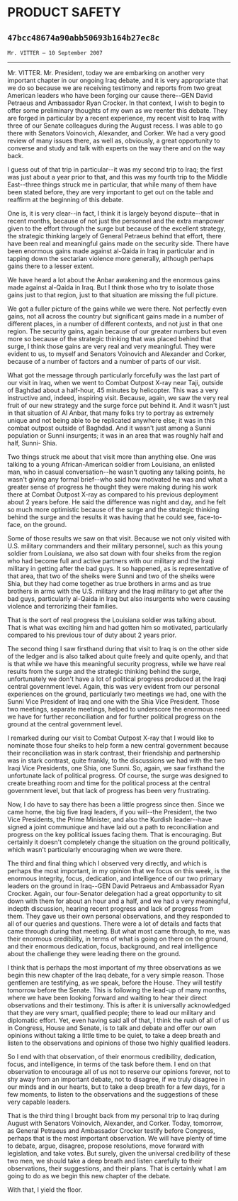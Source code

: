 # PRODUCT SAFETY
## `47bcc48674a90abb50693b164b27ec8c`
`Mr. VITTER — 10 September 2007`

---


Mr. VITTER. Mr. President, today we are embarking on another very 
important chapter in our ongoing Iraq debate, and it is very 
appropriate that we do so because we are receiving testimony and 
reports from two great American leaders who have been forging our cause 
there--GEN David Petraeus and Ambassador Ryan Crocker. In that context, 
I wish to begin to offer some preliminary thoughts of my own as we 
reenter this debate. They are forged in particular by a recent 
experience, my recent visit to Iraq with three of our Senate colleagues 
during the August recess. I was able to go there with Senators 
Voinovich, Alexander, and Corker. We had a very good review of many 
issues there, as well as, obviously, a great opportunity to converse 
and study and talk with experts on the way there and on the way back.

I guess out of that trip in particular--it was my second trip to 
Iraq; the first was just about a year prior to that, and this was my 
fourth trip to the Middle East--three things struck me in particular, 
that while many of them have been stated before, they are very 
important to get out on the table and reaffirm at the beginning of this 
debate.

One is, it is very clear--in fact, I think it is largely beyond 
dispute--that in recent months, because of not just the personnel and 
the extra manpower given to the effort through the surge but because of 
the excellent strategy, the strategic thinking largely of General 
Petraeus behind that effort, there have been real and meaningful gains 
made on the security side. There have been enormous gains made against 
al-Qaida in Iraq in particular and in tapping down the sectarian 
violence more generally, although perhaps gains there to a lesser 
extent.

We have heard a lot about the Anbar awakening and the enormous gains 
made against al-Qaida in Iraq. But I think those who try to isolate 
those gains just to that region, just to that situation are missing the 
full picture.


We got a fuller picture of the gains while we were there. Not 
perfectly even gains, not all across the country but significant gains 
made in a number of different places, in a number of different 
contexts, and not just in that one region. The security gains, again 
because of our greater numbers but even more so because of the 
strategic thinking that was placed behind that surge, I think those 
gains are very real and very meaningful. They were evident to us, to 
myself and Senators Voinovich and Alexander and Corker, because of a 
number of factors and a number of parts of our visit.

What got the message through particularly forcefully was the last 
part of our visit in Iraq, when we went to Combat Outpost X-ray near 
Taji, outside of Baghdad about a half-hour, 45 minutes by helicopter. 
This was a very instructive and, indeed, inspiring visit. Because, 
again, we saw the very real fruit of our new strategy and the surge 
force put behind it. And it wasn't just in that situation of Al Anbar, 
that many folks try to portray as extremely unique and not being able 
to be replicated anywhere else; it was in this combat outpost outside 
of Baghdad. And it wasn't just among a Sunni population or Sunni 
insurgents; it was in an area that was roughly half and half, Sunni-
Shia.

Two things struck me about that visit more than anything else. One 
was talking to a young African-American soldier from Louisiana, an 
enlisted man, who in casual conversation--he wasn't quoting any talking 
points, he wasn't giving any formal brief--who said how motivated he 
was and what a greater sense of progress he thought they were making 
during his work there at Combat Outpost X-ray as compared to his 
previous deployment about 2 years before. He said the difference was 
night and day, and he felt so much more optimistic because of the surge 
and the strategic thinking behind the surge and the results it was 
having that he could see, face-to-face, on the ground.

Some of those results we saw on that visit. Because we not only 
visited with U.S. military commanders and their military personnel, 
such as this young soldier from Louisiana, we also sat down with four 
sheiks from the region who had become full and active partners with our 
military and the Iraqi military in getting after the bad guys. It so 
happened, as is representative of that area, that two of the sheiks 
were Sunni and two of the sheiks were Shia, but they had come together 
as true brothers in arms and as true brothers in arms with the U.S. 
military and the Iraqi military to get after the bad guys, particularly 
al-Qaida in Iraq but also insurgents who were causing violence and 
terrorizing their families.

That is the sort of real progress the Louisiana soldier was talking 
about. That is what was exciting him and had gotten him so motivated, 
particularly compared to his previous tour of duty about 2 years prior.

The second thing I saw firsthand during that visit to Iraq is on the 
other side of the ledger and is also talked about quite freely and 
quite openly, and that is that while we have this meaningful security 
progress, while we have real results from the surge and the strategic 
thinking behind the surge, unfortunately we don't have a lot of 
political progress produced at the Iraqi central government level. 
Again, this was very evident from our personal experiences on the 
ground, particularly two meetings we had, one with the Sunni Vice 
President of Iraq and one with the Shia Vice President. Those two 
meetings, separate meetings, helped to underscore the enormous need we 
have for further reconciliation and for further political progress on 
the ground at the central government level.

I remarked during our visit to Combat Outpost X-ray that I would like 
to nominate those four sheiks to help form a new central government 
because their reconciliation was in stark contrast, their friendship 
and partnership was in stark contrast, quite frankly, to the 
discussions we had with the two Iraqi Vice Presidents, one Shia, one 
Sunni. So, again, we saw firsthand the unfortunate lack of political 
progress. Of course, the surge was designed to create breathing room 
and time for the political process at the central government level, but 
that lack of progress has been very frustrating.



Now, I do have to say there has been a little progress since then. 
Since we came home, the big five Iraqi leaders, if you will--the 
President, the two Vice Presidents, the Prime Minister, and also the 
Kurdish leader--have signed a joint communique and have laid out a path 
to reconciliation and progress on the key political issues facing them. 
That is encouraging. But certainly it doesn't completely change the 
situation on the ground politically, which wasn't particularly 
encouraging when we were there.

The third and final thing which I observed very directly, and which 
is perhaps the most important, in my opinion that we focus on this 
week, is the enormous integrity, focus, dedication, and intelligence of 
our two primary leaders on the ground in Iraq--GEN David Petraeus and 
Ambassador Ryan Crocker. Again, our four-Senator delegation had a great 
opportunity to sit down with them for about an hour and a half, and we 
had a very meaningful, indepth discussion, hearing recent progress and 
lack of progress from them. They gave us their own personal 
observations, and they responded to all of our queries and questions. 
There were a lot of details and facts that came through during that 
meeting. But what most came through, to me, was their enormous 
credibility, in terms of what is going on there on the ground, and 
their enormous dedication, focus, background, and real intelligence 
about the challenge they were leading there on the ground.

I think that is perhaps the most important of my three observations 
as we begin this new chapter of the Iraq debate, for a very simple 
reason. Those gentlemen are testifying, as we speak, before the House. 
They will testify tomorrow before the Senate. This is following the 
lead-up of many months, where we have been looking forward and waiting 
to hear their direct observations and their testimony. This is after it 
is universally acknowledged that they are very smart, qualified people; 
there to lead our military and diplomatic effort. Yet, even having said 
all of that, I think the rush of all of us in Congress, House and 
Senate, is to talk and debate and offer our own opinions without taking 
a little time to be quiet, to take a deep breath and listen to the 
observations and opinions of those two highly qualified leaders.

So I end with that observation, of their enormous credibility, 
dedication, focus, and intelligence, in terms of the task before them. 
I end on that observation to encourage all of us not to reserve our 
opinions forever, not to shy away from an important debate, not to 
disagree, if we truly disagree in our minds and in our hearts, but to 
take a deep breath for a few days, for a few moments, to listen to the 
observations and the suggestions of these very capable leaders.


That is the third thing I brought back from my personal trip to Iraq 
during August with Senators Voinovich, Alexander, and Corker. Today, 
tomorrow, as General Petraeus and Ambassador Crocker testify before 
Congress, perhaps that is the most important observation. We will have 
plenty of time to debate, argue, disagree, propose resolutions, move 
forward with legislation, and take votes. But surely, given the 
universal credibility of these two men, we should take a deep breath 
and listen carefully to their observations, their suggestions, and 
their plans. That is certainly what I am going to do as we begin this 
new chapter of the debate.

With that, I yield the floor.